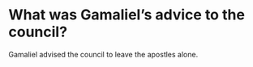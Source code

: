 # What was Gamaliel’s advice to the council?

Gamaliel advised the council to leave the apostles alone.
